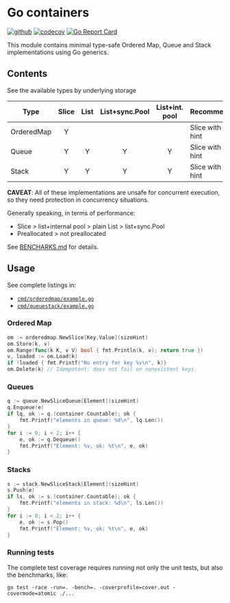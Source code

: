 # Go containers
[![github](https://github.com/fgm/container/actions/workflows/workflow.yml/badge.svg)](https://github.com/fgm/container/actions/workflows/workflow.yml)
[![codecov](https://codecov.io/gh/fgm/container/branch/main/graph/badge.svg?token=8YYX1B720M)](https://codecov.io/gh/fgm/container)
[![Go Report Card](https://goreportcard.com/badge/github.com/fgm/container)](https://goreportcard.com/report/github.com/fgm/container)

This module contains minimal type-safe Ordered Map, Queue and Stack implementations 
using Go generics. 

## Contents

See the available types by underlying storage 

| Type       | Slice | List | List+sync.Pool | List+int. pool | Recommended          |
|------------|:-----:|:----:|:--------------:|:--------------:|----------------------|
| OrderedMap |   Y   |      |                |                | Slice with size hint |
| Queue      |   Y   |  Y   |       Y        |       Y        | Slice with size hint |
| Stack      |   Y   |  Y   |       Y        |       Y        | Slice with size hint |

**CAVEAT**: All of these implementations are unsafe for concurrent execution,
so they need protection in concurrency situations.

Generally speaking, in terms of performance: 

- Slice > list+internal pool > plain List > list+sync.Pool
- Preallocated > not preallocated

See [BENCHARKS.md](BENCHMARKS.md) for details.

## Usage

See complete listings in:

- [`cmd/orderedmap/example.go`](cmd/orderedmap/example.go)
- [`cmd/queuestack/example.go`](cmd/queuestack/example.go)

### Ordered Map

```go
om := orderedmap.NewSlice[Key,Value](sizeHint)
om.Store(k, v)
om.Range(func(k K, v V) bool { fmt.Println(k, v); return true })
v, loaded := om.Load(k)
if !loaded { fmt.Printf("No entry for key %v\n", k)}
om.Delete(k) // Idempotent: does not fail on nonexistent keys.
```

### Queues

```go
q := queue.NewSliceQueue[Element](sizeHint)
q.Enqueue(e)
if lq, ok := q.(container.Countable); ok {
    fmt.Printf("elements in queue: %d\n", lq.Len())
}
for i := 0; i < 2; i++ {
    e, ok := q.Dequeue()
    fmt.Printf("Element: %v, ok: %t\n", e, ok)
}
```

### Stacks

```go
s := stack.NewSliceStack[Element](sizeHint)
s.Push(e)
if ls, ok := s.(container.Countable); ok {
    fmt.Printf("elements in stack: %d\n", ls.Len())
}
for i := 0; i < 2; i++ {
    e, ok := s.Pop()
    fmt.Printf("Element: %v, ok: %t\n", e, ok)
}
```

### Running tests

The complete test coverage requires running not only the unit tests, but also
the benchmarks, like:
```
go test -race -run=. -bench=. -coverprofile=cover.out -covermode=atomic ./...
```
